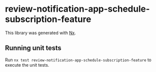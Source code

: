 # review-notification-app-schedule-subscription-feature

This library was generated with [Nx](https://nx.dev).

## Running unit tests

Run `nx test review-notification-app-schedule-subscription-feature` to execute the unit tests.
